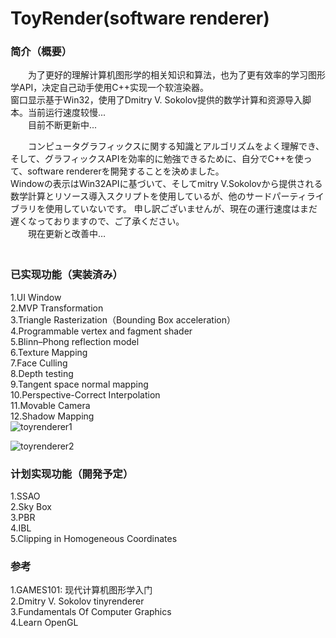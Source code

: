 # ToyRender(software renderer)

### 简介（概要）  
　　为了更好的理解计算机图形学的相关知识和算法，也为了更有效率的学习图形学API，决定自己动手使用C++实现一个软渲染器。  
窗口显示基于Win32，使用了Dmitry V. Sokolov提供的数学计算和资源导入脚本。当前运行速度较慢...  
　　目前不断更新中...

　　コンピュータグラフィックスに関する知識とアルゴリズムをよく理解でき、そして、グラフィックスAPIを効率的に勉強できるために、自分でC++を使って、software rendererを開発することを決めました。  
Windowの表示はWin32APIに基づいて、そしてmitry V.Sokolovから提供される数学計算とリソース導入スクリプトを使用しているが、他のサードパーティライブラリを使用していないです。
申し訳ございませんが、現在の運行速度はまだ遅くなっておりますので、ご了承ください。  
　　現在更新と改善中…  
　　

### 已实现功能（実装済み）
1.UI Window  
2.MVP Transformation  
3.Triangle Rasterization（Bounding Box acceleration）  
4.Programmable vertex and fagment shader  
5.Blinn–Phong reflection model  
6.Texture Mapping  
7.Face Culling  
8.Depth testing   
9.Tangent space normal mapping  
10.Perspective-Correct Interpolation  
11.Movable Camera  
12.Shadow Mapping  
![toyrenderer1](https://user-images.githubusercontent.com/74462917/124359974-2f18eb00-dc62-11eb-9c05-70b0fa9d5c0f.png)  


![toyrenderer2](https://user-images.githubusercontent.com/74462917/124359975-304a1800-dc62-11eb-8f0a-f5f7d513fa42.png)


### 计划实现功能（開発予定）
1.SSAO  
2.Sky Box   
3.PBR  
4.IBL  
5.Clipping in Homogeneous Coordinates  


### 参考
1.GAMES101: 现代计算机图形学入门  
2.Dmitry V. Sokolov tinyrenderer  
3.Fundamentals Of Computer Graphics  
4.Learn OpenGL  




